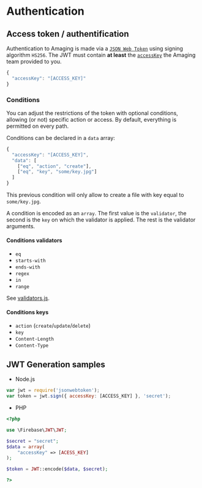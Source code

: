# Authentication

## Access token / authentification

Authentication to Amaging is made via a [`JSON Web Token`](https://jwt.io/) using signing algorithm `HS256`. The JWT must contain **at least** the [`accessKey`](amaging.md) the Amaging team provided to you.

```javascript
{
  "accessKey": "[ACCESS_KEY]"
}
```

### Conditions

You can adjust the restrictions of the token with optional conditions, allowing \(or not\) specific action or access. By default, everything is permitted on every path.

Conditions can be declared in a `data` array:

```javascript
{
  "accessKey": "[ACCESS_KEY]",
  "data": [
    ["eq", "action", "create"],
    ["eq", "key", "some/key.jpg"]
  ]
}
```

This previous condition will only allow to create a file with key equal to `some/key.jpg`.

A condition is encoded as an `array`. The first value is the `validator`, the second is the `key` on which the validator is applied. The rest is the validator arguments.

#### Conditions validators

* `eq`
* `starts-with`
* `ends-with`
* `regex`
* `in`
* `range`

See [validators.js](https://github.com/iGLOO-be/amaging-policy/blob/master/src/lib/validators.js).

#### Conditions keys

* `action` \(`create`/`update`/`delete`\)
* `key`
* `Content-Length`
* `Content-Type`

## JWT Generation samples

* Node.js

```javascript
var jwt = require('jsonwebtoken');
var token = jwt.sign({ accessKey: [ACCESS_KEY] }, 'secret');
```

* PHP

```php
<?php

use \Firebase\JWT\JWT;

$secret = "secret";
$data = array(
    "accessKey" => [ACESS_KEY]
);

$token = JWT::encode($data, $secret);

?>
```

